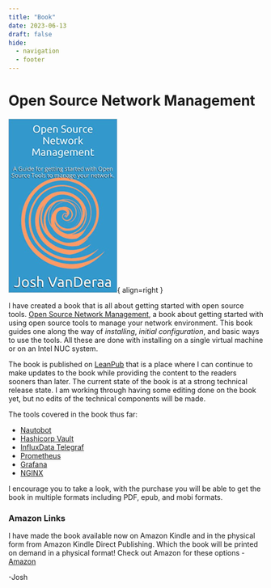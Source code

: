 ```yaml
---
title: "Book"
date: 2023-06-13
draft: false
hide:
  - navigation
  - footer
---
```


# Open Source Network Management

![Open Source Network Management Cover](images/open-source-network-management.png){ align=right }

I have created a book that is all about getting started with open source tools. [Open Source Network Management](https://leanpub.com/opensourcenetworkmanagement), a book about getting started with using open source tools to manage your network environment. This book guides one along the way of _installing_, _initial configuration_, and basic ways to use the tools. All these are done with installing on a single virtual machine or on an Intel NUC system.

The book is published on [LeanPub](https://www.leanpub.com) that is a place where I can continue to make updates to the book while providing the content to the readers sooners than later. The current state of the book is at a strong technical release state. I am working through having some editing done on the book yet, but no edits of the technical components will be made.

The tools covered in the book thus far:

- [Nautobot](https://www.nautobot.com)
- [Hashicorp Vault](https://www.vaultproject.io/)
- [InfluxData Telegraf](https://www.influxdata.com/time-series-platform/telegraf/)
- [Prometheus](https://prometheus.io/)
- [Grafana](https://grafana.com/grafana/)
- [NGINX](https://www.nginx.com/)

I encourage you to take a look, with the purchase you will be able to get the book in multiple formats including PDF, epub, and mobi formats.

### Amazon Links

I have made the book available now on Amazon Kindle and in the physical form from Amazon Kindle Direct Publishing. Which the book will be printed on demand in a physical format! Check out Amazon for these options - [Amazon](https://www.amazon.com/Open-Source-Network-Management-network-ebook/dp/B0BQFL7WJD/ref=sr_1_1?keywords=open+source+network+management&qid=1682789845&sprefix=Open+Source+Network%2Caps%2C115&sr=8-1)

-Josh
